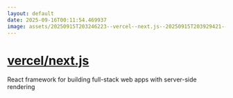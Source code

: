 ```yaml
---
layout: default
date: 2025-09-16T00:11:54.469937
image: assets/20250915T203246223--vercel--next.js--20250915T203929421--cropped.png
---
```


# [vercel/next.js](https://github.com/vercel/next.js)

React framework for building full-stack web apps with server-side rendering
